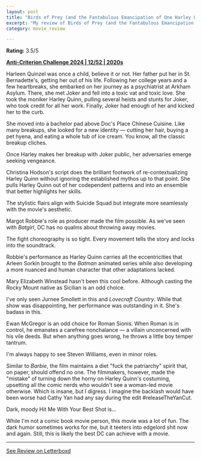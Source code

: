 ```yaml
---
layout: post
title: "Birds of Prey (and the Fantabulous Emancipation of One Harley Quinn) (2020)"
excerpt: "My review of Birds of Prey (and the Fantabulous Emancipation of One Harley Quinn) (2020)"
category: movie_review

---
```


**Rating:** 3.5/5

<b><a href="https://boxd.it/qBmUY/detail" rel="nofollow">Anti-Criterion Challenge 2024 | 12/52 | 2020s</a></b>

Harleen Quinzel was once a child, believe it or not. Her father put her in St. Bernadette's, getting her out of his life. Following her college years and a few heartbreaks, she embarked on her journey as a psychiatrist at Arkham Asylum. There, she met Joker and fell into a toxic vat and toxic love. She took the moniker Harley Quinn, pulling several heists and stunts for Joker, who took credit for all her work. Finally, Joker had enough of her and kicked her to the curb.

She moved into a bachelor pad above Doc's Place Chinese Cuisine. Like many breakups, she looked for a new identity — cutting her hair, buying a pet hyena, and eating a whole tub of ice cream. You know, all the classic breakup cliches.

Once Harley makes her breakup with Joker public, her adversaries emerge seeking vengeance. 

Christina Hodson's script does the brilliant footwork of re-contextualizing Harley Quinn without ignoring the established mythos up to that point. She pulls Harley Quinn out of her codependent patterns and into an ensemble that better highlights her skills.

The stylistic flairs align with Suicide Squad but integrate more seamlessly with the movie's aesthetic.

Margot Robbie's role as producer made the film possible. As we've seen with <i>Batgirl</i>, DC has no qualms about throwing away movies.

The fight choreography is so tight. Every movement tells the story and locks into the soundtrack. 

Robbie's performance as Harley Quinn carries all the eccentricities that Arleen Sorkin brought to the <i>Batman</i> animated series while also developing a more nuanced and human character that other adaptations lacked.

Mary Elizabeth Winstead hasn't been this cool before. Although casting the Rocky Mount native as Sicilian is an odd choice.

I've only seen Jurnee Smollett in this and <i>Lovecraft Country</i>. While that show was disappointing, her performance was outstanding in it. She's badass in this.

Ewan McGregor is an odd choice for Roman Sionis. When Roman is in control, he emanates a carefree nonchalance — a villain unconcerned with his vile deeds. But when anything goes wrong, he throws a little boy temper tantrum.

I'm always happy to see Steven Williams, even in minor roles.

Similar to <i>Barbie</i>, the film maintains a diet "fuck the patriarchy" spirit that, on paper, should offend no one. The filmmakers, however, made the "mistake" of turning down the horny on Harley Quinn's costuming, upsetting all the comic nerds who wouldn't see a woman-led movie otherwise. Which is insane, but I digress. I imagine the backlash would have been worse had Cathy Yan had any say during the edit #releaseTheYanCut.

Dark, moody Hit Me With Your Best Shot is…

While I'm not a comic book movie person, this movie was a lot of fun. The dark humor sometimes works for me, but it teeters into edgelord shit now and again. Still, this is likely the best DC can achieve with a movie.

<hr>

[See Review on Letterboxd](https://boxd.it/65Aa0b)
